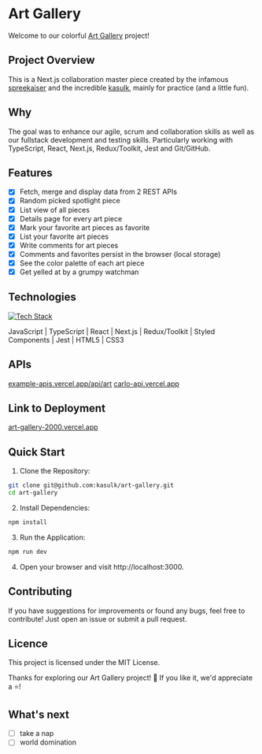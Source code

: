 # Art Gallery

Welcome to our colorful [Art Gallery](https://art-gallery-2000.vercel.app) project!

## Project Overview

This is a Next.js collaboration master piece created by the infamous [spreekaiser](https://github.com/spreekaiser) and the incredible [kasulk](https://github.com/kasulk), mainly for practice (and a little fun).

## Why

The goal was to enhance our agile, scrum and collaboration skills as well as our fullstack development and testing skills. Particularly working with TypeScript, React, Next.js, Redux/Toolkit, Jest and Git/GitHub.

## Features

- [x] Fetch, merge and display data from 2 REST APIs
- [x] Random picked spotlight piece
- [x] List view of all pieces
- [x] Details page for every art piece
- [x] Mark your favorite art pieces as favorite
- [x] List your favorite art pieces
- [x] Write comments for art pieces
- [x] Comments and favorites persist in the browser (local storage)
- [x] See the color palette of each art piece
- [x] Get yelled at by a grumpy watchman

## Technologies

[![Tech Stack](https://skillicons.dev/icons?i=js,ts,react,nextjs,redux,styledcomponents,jest,html,css)](https://skillicons.dev)

JavaScript | TypeScript | React | Next.js | Redux/Toolkit | Styled Components | Jest | HTML5 | CSS3

## APIs

[example-apis.vercel.app/api/art](https://example-apis.vercel.app/api/art)
[carlo-api.vercel.app](https://carlo-api.vercel.app)

## Link to Deployment

[art-gallery-2000.vercel.app](https://art-gallery-2000.vercel.app)

## Quick Start

1. Clone the Repository:

```bash
git clone git@github.com:kasulk/art-gallery.git
cd art-gallery
```

2. Install Dependencies:

```bash
npm install
```

3. Run the Application:

```bash
npm run dev
```

4. Open your browser and visit http://localhost:3000.

## Contributing

If you have suggestions for improvements or found any bugs, feel free to contribute! Just open an issue or submit a pull request.

## Licence

This project is licensed under the MIT License.

Thanks for exploring our Art Gallery project! 🚀 If you like it, we'd appreciate a ⭐️!

## What's next

- [ ] take a nap
- [ ] world domination
